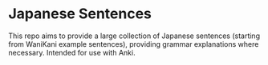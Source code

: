 # Japanese Sentences

This repo aims to provide a large collection of Japanese sentences (starting from WaniKani example sentences), providing grammar explanations where necessary. Intended for use with Anki.